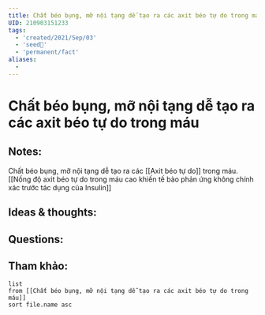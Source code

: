 ```yaml
---
title: Chất béo bụng, mỡ nội tạng dễ tạo ra các axit béo tự do trong máu
UID: 210903151233
tags:
  - 'created/2021/Sep/03'
  - 'seed🥜'
  - 'permanent/fact'
aliases:
  - 
---
```

# Chất béo bụng, mỡ nội tạng dễ tạo ra các axit béo tự do trong máu

## Notes:
Chất béo bụng, mỡ nội tạng dễ tạo ra các [[Axit béo tự do]] trong máu. [[Nồng độ axit béo tự do trong máu cao khiến tế bào phản ứng không chính xác trước tác dụng của Insulin]]

## Ideas & thoughts:

## Questions:


## Tham khảo:
```dataview
list
from [[Chất béo bụng, mỡ nội tạng dễ tạo ra các axit béo tự do trong máu]]
sort file.name asc
```